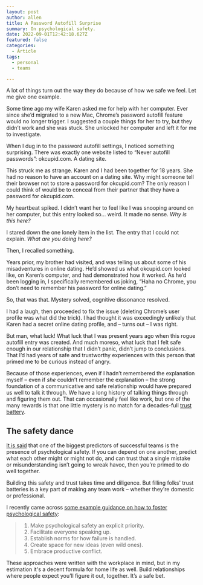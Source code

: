 ```yaml
---
layout: post
author: allen
title: A Password Autofill Surprise
summary: On psychological safety.
date: 2022-09-01T12:42:18.627Z
featured: false
categories:
  - Article
tags:
  - personal
  - teams

---
```


A lot of things turn out the way they do because of how we safe we feel. Let me give one example.

Some time ago my wife Karen asked me for help with her computer. Ever since she’d migrated to a new Mac, Chrome’s password autofill feature would no longer trigger. I suggested a couple things for her to try, but they didn’t work and she was stuck. She unlocked her computer and left it for me to investigate.

When I dug in to the password autofill settings, I noticed something surprising. There was exactly one website listed to “Never autofill passwords”: okcupid.com. A dating site.

This struck me as strange. Karen and I had been together for 18 years. She had no reason to have an account on a dating site. Why might someone tell their browser not to store a password for okcupid.com? The only reason I could think of would be to conceal from their partner that they have a password for okcupid.com.

My heartbeat spiked. I didn’t want her to feel like I was snooping around on her computer, but this entry looked so… weird. It made no sense. *Why is this here?*

I stared down the one lonely item in the list. The entry that I could not explain. *What are you doing here?*

Then, I recalled something.

Years prior, my brother had visited, and was telling us about some of his misadventures in online dating. He’d showed us what okcupid.com looked like, on Karen’s computer, and had demonstrated how it worked. As he’d been logging in, I specifically remembered us joking, “Haha no Chrome, you don’t need to remember his password for online dating.”

So, that was that. Mystery solved, cognitive dissonance resolved.

I had a laugh, then proceeded to fix the issue (deleting Chrome’s user profile was what did the trick). I had thought it was exceedingly unlikely that Karen had a secret online dating profile, and – turns out – I was right.

But man, what luck! What luck that I was present years ago when this rogue autofill entry was created. And much moreso, what luck that I felt safe enough in our relationship that I didn’t panic, didn’t jump to conclusions. That I’d had years of safe and trustworthy experiences with this person that primed me to be curious instead of angry.

Because of those experiences, even if I hadn’t remembered the explanation myself – even if *she* couldn’t remember the explanation – the strong foundation of a communicative and safe relationship would have prepared us well to talk it through. We have a long history of talking things through and figuring them out. That can occasionally feel like work, but one of the many rewards is that one little mystery is no match for a decades-full [trust battery](https://sketchplanations.com/the-trust-battery).

## The safety dance

[It is said](https://rework.withgoogle.com/print/guides/5721312655835136/) that one of the biggest predictors of successful teams is the presence of psychological safety. If you can depend on one another, predict what each other might or might not do, and can trust that a single mistake or misunderstanding isn’t going to wreak havoc, then you’re primed to do well together.

Building this safety and trust takes time and diligence. But filling folks' trust batteries is a key part of making any team work – whether they're domestic or professional.

I recently came across [some example guidance on how to foster psychological safety](https://www.ccl.org/articles/leading-effectively-articles/what-is-psychological-safety-at-work/): 

> 1. Make psychological safety an explicit priority.
> 2. Facilitate everyone speaking up.
> 3. Establish norms for how failure is handled.
> 4. Create space for new ideas (even wild ones).
> 5. Embrace productive conflict.

These approaches were written with the workplace in mind, but in my estimation it's a decent formula for home life as well. Build relationships where people expect you’ll figure it out, together. It’s a safe bet.
